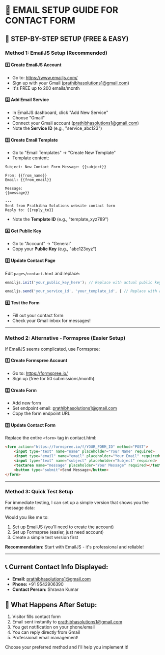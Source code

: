 # 📧 EMAIL SETUP GUIDE FOR CONTACT FORM

## 🎯 STEP-BY-STEP SETUP (FREE & EASY)

### **Method 1: EmailJS Setup (Recommended)**

#### 1️⃣ **Create EmailJS Account**
- Go to: https://www.emailjs.com/
- Sign up with your Gmail (prathibhasolutions1@gmail.com)
- It's FREE up to 200 emails/month

#### 2️⃣ **Add Email Service**
- In EmailJS dashboard, click "Add New Service"
- Choose "Gmail" 
- Connect your Gmail account (prathibhasolutions1@gmail.com)
- Note the **Service ID** (e.g., "service_abc123")

#### 3️⃣ **Create Email Template**
- Go to "Email Templates" → "Create New Template"
- Template content:
```
Subject: New Contact Form Message: {{subject}}

From: {{from_name}}
Email: {{from_email}}

Message:
{{message}}

---
Sent from Prathibha Solutions website contact form
Reply to: {{reply_to}}
```
- Note the **Template ID** (e.g., "template_xyz789")

#### 4️⃣ **Get Public Key**
- Go to "Account" → "General"
- Copy your **Public Key** (e.g., "abc123xyz")

#### 5️⃣ **Update Contact Page**
Edit `pages/contact.html` and replace:
```javascript
emailjs.init('your_public_key_here'); // Replace with actual public key
```
```javascript
emailjs.send('your_service_id', 'your_template_id', { // Replace with actual IDs
```

#### 6️⃣ **Test the Form**
- Fill out your contact form
- Check your Gmail inbox for messages!

---

### **Method 2: Alternative - Formspree (Easier Setup)**

If EmailJS seems complicated, use Formspree:

#### 1️⃣ **Create Formspree Account**
- Go to: https://formspree.io/
- Sign up (free for 50 submissions/month)

#### 2️⃣ **Create Form**
- Add new form
- Set endpoint email: prathibhasolutions1@gmail.com
- Copy the form endpoint URL

#### 3️⃣ **Update Contact Form**
Replace the entire `<form>` tag in contact.html:
```html
<form action="https://formspree.io/f/YOUR_FORM_ID" method="POST">
    <input type="text" name="name" placeholder="Your Name" required>
    <input type="email" name="email" placeholder="Your Email" required>
    <input type="text" name="subject" placeholder="Subject" required>
    <textarea name="message" placeholder="Your Message" required></textarea>
    <button type="submit">Send Message</button>
</form>
```

---

### **Method 3: Quick Test Setup**

For immediate testing, I can set up a simple version that shows you the message data:

Would you like me to:
1. Set up EmailJS (you'll need to create the account)
2. Set up Formspree (easier, just need account)
3. Create a simple test version first

**Recommendation:** Start with EmailJS - it's professional and reliable!

---

## 📞 **Current Contact Info Displayed:**
- **Email:** prathibhasolutions1@gmail.com
- **Phone:** +91 9542906390
- **Contact Person:** Shravan Kumar

## 🎯 **What Happens After Setup:**
1. Visitor fills contact form
2. Email sent instantly to prathibhasolutions1@gmail.com
3. You get notification on your phone/email
4. You can reply directly from Gmail
5. Professional email management!

Choose your preferred method and I'll help you implement it!